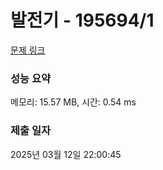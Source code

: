 # 발전기 - 195694/1 

[문제 링크](https://level.goorm.io/exam/195694/%EB%B0%9C%EC%A0%84%EA%B8%B0/quiz/1) 

### 성능 요약

메모리: 15.57 MB, 시간: 0.54 ms

### 제출 일자

2025년 03월 12일 22:00:45

